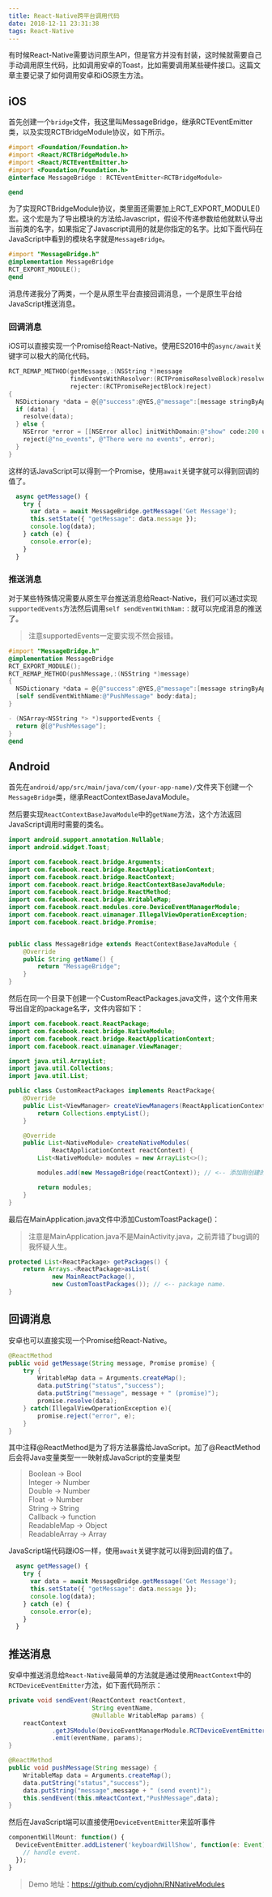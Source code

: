 ```yaml
---
title: React-Native跨平台调用代码
date: 2018-12-11 23:31:38
tags: React-Native
---
```


有时候React-Native需要访问原生API，但是官方并没有封装，这时候就需要自己手动调用原生代码，比如调用安卓的Toast，比如需要调用某些硬件接口。这篇文章主要记录了如何调用安卓和iOS原生方法。

<!--more-->

## iOS

首先创建一个`bridge`文件，我这里叫MessageBridge，继承RCTEventEmitter类，以及实现RCTBridgeModule协议，如下所示。

```objective-c
#import <Foundation/Foundation.h>
#import <React/RCTBridgeModule.h>
#import <React/RCTEventEmitter.h>
#import <Foundation/Foundation.h>
@interface MessageBridge : RCTEventEmitter<RCTBridgeModule>

@end
```

为了实现RCTBridgeModule协议，类里面还需要加上RCT_EXPORT_MODULE()宏。这个宏是为了导出模块的方法给Javascript，假设不传递参数给他就默认导出当前类的名字，如果指定了Javascript调用的就是你指定的名字。比如下面代码在JavaScript中看到的模块名字就是`MessageBridge`。

```objective-c
#import "MessageBridge.h"
@implementation MessageBridge
RCT_EXPORT_MODULE();
@end
```

消息传递我分了两类，一个是从原生平台直接回调消息，一个是原生平台给JavaScript推送消息。

### 回调消息

iOS可以直接实现一个Promise给React-Native。使用ES2016中的`async/await`关键字可以极大的简化代码。

```objective-c
RCT_REMAP_METHOD(getMessage,:(NSString *)message
                 findEventsWithResolver:(RCTPromiseResolveBlock)resolve
                 rejecter:(RCTPromiseRejectBlock)reject)
{
  NSDictionary *data = @{@"success":@YES,@"message":[message stringByAppendingString:@" (Promises)"]};
  if (data) {
    resolve(data);
  } else {
    NSError *error = [[NSError alloc] initWithDomain:@"show" code:200 userInfo:nil];
    reject(@"no_events", @"There were no events", error);
  }
}
```

这样的话JavaScript可以得到一个Promise，使用`await`关键字就可以得到回调的值了。

```javascript
  async getMessage() {
    try {
      var data = await MessageBridge.getMessage('Get Message');
      this.setState({ "getMessage": data.message });
      console.log(data);
    } catch (e) {
      console.error(e);
    }
  }
```

### 推送消息

对于某些特殊情况需要从原生平台推送消息给React-Native，我们可以通过实现`supportedEvents`方法然后调用`self sendEventWithNam:：`就可以完成消息的推送了。

> 注意supportedEvents一定要实现不然会报错。

```objective-c
#import "MessageBridge.h"
@implementation MessageBridge
RCT_EXPORT_MODULE();
RCT_REMAP_METHOD(pushMessage,:(NSString *)message)
{
  NSDictionary *data = @{@"success":@YES,@"message":[message stringByAppendingString:@" (send event)"]};
  [self sendEventWithName:@"PushMessage" body:data];
}

- (NSArray<NSString *> *)supportedEvents {
  return @[@"PushMessage"];
}
@end
```

## Android

首先在`android/app/src/main/java/com/(your-app-name)/`文件夹下创建一个`MessageBridge`类，继承ReactContextBaseJavaModule。

然后要实现`ReactContextBaseJavaModule`中的`getName`方法，这个方法返回JavaScript调用时需要的类名。

```java
import android.support.annotation.Nullable;
import android.widget.Toast;

import com.facebook.react.bridge.Arguments;
import com.facebook.react.bridge.ReactApplicationContext;
import com.facebook.react.bridge.ReactContext;
import com.facebook.react.bridge.ReactContextBaseJavaModule;
import com.facebook.react.bridge.ReactMethod;
import com.facebook.react.bridge.WritableMap;
import com.facebook.react.modules.core.DeviceEventManagerModule;
import com.facebook.react.uimanager.IllegalViewOperationException;
import com.facebook.react.bridge.Promise;


public class MessageBridge extends ReactContextBaseJavaModule {
    @Override
    public String getName() {
        return "MessageBridge";
    }
}
```

然后在同一个目录下创建一个CustomReactPackages.java文件，这个文件用来导出自定的package名字，文件内容如下：

```java
import com.facebook.react.ReactPackage;
import com.facebook.react.bridge.NativeModule;
import com.facebook.react.bridge.ReactApplicationContext;
import com.facebook.react.uimanager.ViewManager;

import java.util.ArrayList;
import java.util.Collections;
import java.util.List;

public class CustomReactPackages implements ReactPackage{
    @Override
    public List<ViewManager> createViewManagers(ReactApplicationContext reactContext) {
        return Collections.emptyList();
    }

    @Override
    public List<NativeModule> createNativeModules(
            ReactApplicationContext reactContext) {
        List<NativeModule> modules = new ArrayList<>();

        modules.add(new MessageBridge(reactContext)); // <-- 添加刚创建的类名

        return modules;
    }
}
```

最后在MainApplication.java文件中添加CustomToastPackage()：

> 注意是MainApplication.java不是MainActivity.java，之前弄错了bug调的我怀疑人生。

```java
protected List<ReactPackage> getPackages() {
    return Arrays.<ReactPackage>asList(
            new MainReactPackage(),
            new CustomToastPackages()); // <-- package name.
}
```

## 回调消息

安卓也可以直接实现一个Promise给React-Native。

```java
@ReactMethod
public void getMessage(String message, Promise promise) {
    try {
        WritableMap data = Arguments.createMap();
        data.putString("status","success");
        data.putString("message", message + " (promise)");
        promise.resolve(data);
    } catch(IllegalViewOperationException e){
        promise.reject("error", e);
    }
}
```

其中注释@ReactMethod是为了将方法暴露给JavaScript。加了@ReactMethod后会将Java变量类型一一映射成JavaScript的变量类型

> Boolean -> Bool    
> Integer -> Number   
> Double -> Number  
> Float -> Number  
> String -> String  
> Callback -> function  
> ReadableMap -> Object   
> ReadableArray -> Array

JavaScript端代码跟iOS一样，使用`await`关键字就可以得到回调的值了。

```javascript
  async getMessage() {
    try {
      var data = await MessageBridge.getMessage('Get Message');
      this.setState({ "getMessage": data.message });
      console.log(data);
    } catch (e) {
      console.error(e);
    }
  }
```

## 推送消息

安卓中推送消息给`React-Native`最简单的方法就是通过使用`ReactContext`中的`RCTDeviceEventEmitter`方法，如下面代码所示：

```java
private void sendEvent(ReactContext reactContext,
                       String eventName,
                       @Nullable WritableMap params) {
    reactContext
            .getJSModule(DeviceEventManagerModule.RCTDeviceEventEmitter.class)
            .emit(eventName, params);
}

@ReactMethod
public void pushMessage(String message) {
    WritableMap data = Arguments.createMap();
    data.putString("status","success");
    data.putString("message",message + " (send event)");
    this.sendEvent(this.mReactContext,"PushMessage",data);
}
```

然后在JavaScript端可以直接使用`DeviceEventEmitter`来监听事件

```javascript
componentWillMount: function() {
  DeviceEventEmitter.addListener('keyboardWillShow', function(e: Event) {
    // handle event.
  });
}
```



> Demo 地址：https://github.com/cydjohn/RNNativeModules





